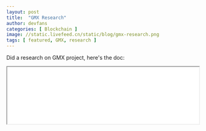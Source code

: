```yaml
---
layout: post
title:  "GMX Research"
author: devfans
categories: [ Blockchain ]
image: //static.livefeed.cn/static/blog/gmx-research.png
tags: [ featured, GMX, research ]
---
```


Did a research on GMX project, here's the doc:

<iframe src="//static.livefeed.cn/static/blog/gmx-research.pdf" width="100%">
</iframe>




